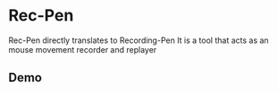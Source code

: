 # Rec-Pen

Rec-Pen directly translates to Recording-Pen
It is a tool that acts as an mouse movement recorder and replayer

## Demo 

